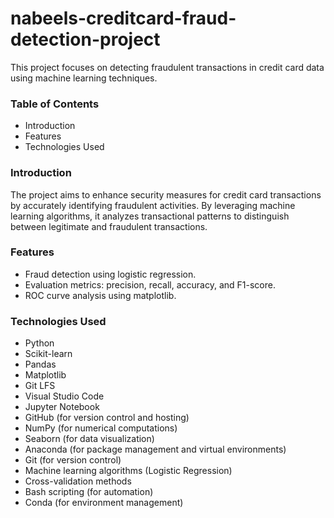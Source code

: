 # nabeels-creditcard-fraud-detection-project

This project focuses on detecting fraudulent transactions in credit card data using machine learning techniques.

### Table of Contents
- Introduction
- Features
- Technologies Used


### Introduction
The project aims to enhance security measures for credit card transactions by accurately identifying fraudulent activities. By leveraging machine learning algorithms, it analyzes transactional patterns to distinguish between legitimate and fraudulent transactions.

### Features
- Fraud detection using logistic regression.
- Evaluation metrics: precision, recall, accuracy, and F1-score.
- ROC curve analysis using matplotlib.

### Technologies Used
- Python
- Scikit-learn
- Pandas
- Matplotlib
- Git LFS
- Visual Studio Code
- Jupyter Notebook
- GitHub (for version control and hosting)
- NumPy (for numerical computations)
- Seaborn (for data visualization)
- Anaconda (for package management and virtual environments)
- Git (for version control)
- Machine learning algorithms (Logistic Regression)
- Cross-validation methods
- Bash scripting (for automation)
- Conda (for environment management)


